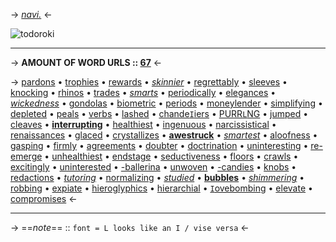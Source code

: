 -> [*navi.*](https://rentry.co/angelstruck) <-

![todoroki](https://cdn.discordapp.com/attachments/852782813186490408/1121624715241463878/41ABD04A-A312-4D69-B627-173B1D55740D.gif)
***
-> **AMOUNT OF WORD URLS :: [67](https://rentry.org/wordurls)** <-

-> [pardons](https://rentry.co/pardons) • [trophies](https://rentry.co/trophies) • [rewards](https://rentry.co/rewards) • [*skinnier*](https://rentry.co/skinnier) • [regrettably](https://rentry.co/regrettably) • [sleeves](https://rentry.co/sleeves) • [knocking](https://rentry.co/knocking) • [rhinos](https://rentry.co/rhinos) • [trades](https://rentry.co/trades) • [*smarts*](https://rentry.co/smarts) • [periodically](https://rentry.co/periodically) • [elegances](https://rentry.co/elegances) • [*wickedness*](https://rentry.co/wickedness) • [gondolas](https://rentry.co/gondolas) • [biometric](https://rentry.co/biometric) • [periods](https://rentry.co/periods) • [moneylender](https://rentry.co/moneylender) • [simplifying](https://rentry.co/simplifying) • [depleted](https://rentry.co/depleted) • [peals](https://rentry.co/peals) • [verbs](https://rentry.co/verbs) • [lashed](https://rentry.co/lashed) • [chande`I`iers](https://rentry.co/chandeIiers) • [PURR`L`NG](https://rentry.co/PURRlNG) • [jumped](https://rentry.co/jumped) • [cleaves](https://rentry.co/cleaves) • [**interrupting**](https://rentry.co/interrupting) • [healthiest](https://rentry.co/healthiest) • [ingenuous](https://rentry.co/ingenuous) • [narcissistical](https://rentry.co/narcissistical) • [renaissances](https://rentry.co/renaissances) • [glaced](https://rentry.co/glaced) • [crystallizes](https://rentry.co/crystallizes) • [**awestruck**](https://rentry.co/awestruck) • [*smartest*](https://rentry.co/smartest) • [aloofness](https://rentry.co/aloofness) • [gasping](https://rentry.co/gasping) • [firmly](https://rentry.co/firmly) • [agreements](https://rentry.co/agreements) • [doubter](https://rentry.co/doubter) • [doctrination](https://rentry.co/doctrination) • [uninteresting](https://rentry.co/uninteresting) • [re-emerge](https://rentry.co/re-emerge) • [unhealthiest](https://rentry.co/unhealthiest) • [endstage](https://rentry.co/endstage) • [seductiveness](https://rentry.co/seductiveness) • [floors](https://rentry.co/floors) • [crawls](https://rentry.co/crawls) • [excitingly](https://rentry.co/excitingly) • [uninterested](https://rentry.co/uninterested) • [-ballerina](https://rentry.co/-ballerina) • [unwoven](https://rentry.co/unwoven) • [-candies](https://rentry.co/-candies) • [knobs](https://rentry.co/knobs) • [redactions](https://rentry.co/redactions) • [*tutoring*](https://rentry.co/tutoring) • [normalizing](https://rentry.co/normalizing) • [*studied*](https://rentry.co/studied) • [**bubbles**](https://rentry.co/bubbles) • [*shimmering*](https://rentry.co/shimmering) • [robbing](https://rentry.co/robbing) • [expiate](https://rentry.co/expiate) • [hieroglyphics](https://rentry.co/hieroglyphics) • [hierarchial](https://rentry.co/hierarchical) • [`I`ovebombing](https://rentry.co/Iovebombing) • [elevate](elevate) • [compromises](compromises) <-

***
-> ==*note*== :: `font = L looks like an I / vise versa` <-